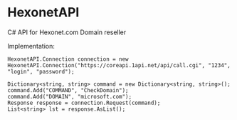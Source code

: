 HexonetAPI
==========

C# API for Hexonet.com Domain reseller 


Implementation:

    HexonetAPI.Connection connection = new HexonetAPI.Connection("https://coreapi.1api.net/api/call.cgi", "1234", "login", "password");
  
    Dictionary<string, string> command = new Dictionary<string, string>();
    command.Add("COMMAND", "CheckDomain");
    command.Add("DOMAIN", "microsoft.com");
    Response response = connection.Request(command);
    List<string> lst = response.AsList();
